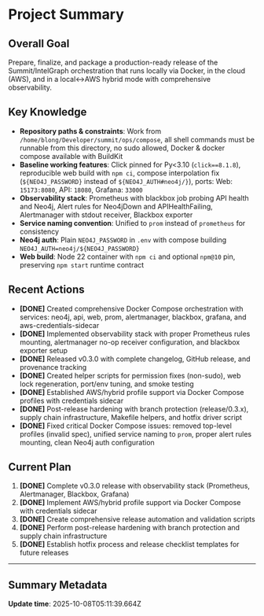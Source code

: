 # Project Summary

## Overall Goal
Prepare, finalize, and package a production-ready release of the Summit/IntelGraph orchestration that runs locally via Docker, in the cloud (AWS), and in a local↔AWS hybrid mode with comprehensive observability.

## Key Knowledge
- **Repository paths & constraints**: Work from `/home/blong/Developer/summit/ops/compose`, all shell commands must be runnable from this directory, no sudo allowed, Docker & docker compose available with BuildKit
- **Baseline working features**: Click pinned for Py<3.10 (`click==8.1.8`), reproducible web build with `npm ci`, compose interpolation fix (`${NEO4J_PASSWORD}` instead of `${NEO4J_AUTH#neo4j/}`), ports: Web: `15173:8080`, API: `18080`, Grafana: `33000`
- **Observability stack**: Prometheus with blackbox job probing API health and Neo4j, Alert rules for Neo4jDown and APIHealthFailing, Alertmanager with stdout receiver, Blackbox exporter
- **Service naming convention**: Unified to `prom` instead of `prometheus` for consistency
- **Neo4j auth**: Plain `NEO4J_PASSWORD` in `.env` with compose building `NEO4J_AUTH=neo4j/${NEO4J_PASSWORD}`
- **Web build**: Node 22 container with `npm ci` and optional `npm@10` pin, preserving `npm start` runtime contract

## Recent Actions
- **[DONE]** Created comprehensive Docker Compose orchestration with services: neo4j, api, web, prom, alertmanager, blackbox, grafana, and aws-credentials-sidecar
- **[DONE]** Implemented observability stack with proper Prometheus rules mounting, alertmanager no-op receiver configuration, and blackbox exporter setup
- **[DONE]** Released v0.3.0 with complete changelog, GitHub release, and provenance tracking
- **[DONE]** Created helper scripts for permission fixes (non-sudo), web lock regeneration, port/env tuning, and smoke testing
- **[DONE]** Established AWS/hybrid profile support via Docker Compose profiles with credentials sidecar
- **[DONE]** Post-release hardening with branch protection (release/0.3.x), supply chain infrastructure, Makefile helpers, and hotfix driver script
- **[DONE]** Fixed critical Docker Compose issues: removed top-level profiles (invalid spec), unified service naming to `prom`, proper alert rules mounting, clean Neo4j auth configuration

## Current Plan
1. **[DONE]** Complete v0.3.0 release with observability stack (Prometheus, Alertmanager, Blackbox, Grafana)
2. **[DONE]** Implement AWS/hybrid profile support via Docker Compose with credentials sidecar
3. **[DONE]** Create comprehensive release automation and validation scripts
4. **[DONE]** Perform post-release hardening with branch protection and supply chain infrastructure
5. **[DONE]** Establish hotfix process and release checklist templates for future releases

---

## Summary Metadata
**Update time**: 2025-10-08T05:11:39.664Z 
